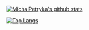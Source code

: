 [![MichalPetryka's github stats](https://github-readme-stats.vercel.app/api?username=MichalPetryka&show_icons=true&count_private=true&include_all_commits=true&theme=transparent)](https://github.com/MichalPetryka)

[![Top Langs](https://github-readme-stats.vercel.app/api/top-langs/?username=MichalPetryka&langs_count=6&layout=compact&theme=transparent)](https://github.com/MichalPetryka)
